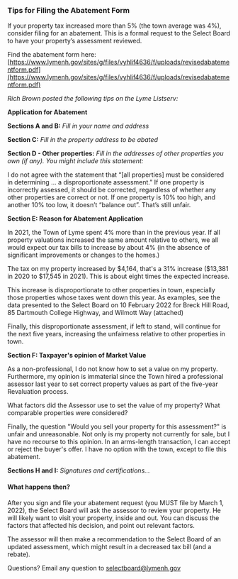 <br />

### Tips for Filing the Abatement Form

If your property tax increased more than 5% (the town average was 4%), consider filing for an abatement.
This is a formal request to the Select Board to have your property’s assessment reviewed.

Find the abatement form here: [https://www.lymenh.gov/sites/g/files/vyhlif4636/f/uploads/revisedabatementform.pdf](https://www.lymenh.gov/sites/g/files/vyhlif4636/f/uploads/revisedabatementform.pdf)

_Rich Brown posted the following tips on the Lyme Listserv:_

**Application for Abatement**

**Sections A and B:** _Fill in your name and address_

**Section C:** _Fill in the property address to be abated_

**Section D - Other properties:** _Fill in the addresses of other properties you own (if any). You might include this statement:_

I do not agree with the statement that “[all properties] must be considered in determining … a disproportionate assessment.” If one property is incorrectly assessed, it should be corrected, regardless of whether any other properties are correct or not. If one property is 10% too high, and another 10% too low, it doesn’t “balance out”. That’s still unfair.

**Section E: Reason for Abatement Application**

In 2021, the Town of Lyme spent 4% more than in the previous year. If all property valuations increased the same amount relative to others, we all would expect our tax bills to increase by about 4% (in the absence of significant improvements or changes to the homes.)

The tax on my property increased by \$4,164, that's a 31% increase (\$13,381 in 2020 to $17,545 in 2021). This is about eight times the expected increase.

This increase is disproportionate to other properties in town, especially those properties whose taxes went down this year. As examples, see the data presented to the Select Board on 10 February 2022 for Breck Hill Road, 85 Dartmouth College Highway, and Wilmott Way (attached)

Finally, this disproportionate assessment, if left to stand, will continue for the next five years, increasing the unfairness relative to other properties in town.

**Section F: Taxpayer's opinion of Market Value**

As a non-professional, I do not know how to set a value on my property. Furthermore, my opinion is immaterial since the Town hired a professional assessor last year to set correct property values as part of the five-year Revaluation process. 

What factors did the Assessor use to set the value of my property? What comparable properties were considered? 

Finally, the question "Would you sell your property for this assessment?" is unfair and unreasonable. Not only is my property not currently for sale, but I have no recourse to this opinion. In an arms-length transaction, I can accept or reject the buyer's offer. I have no option with the town, except to file this abatement.

**Sections H and I:** _Signatures and certifications…_

#### What happens then?

After you sign and file your abatement request (you MUST file by March 1, 2022), the Select Board will ask the assessor to review your property. He will likely want to visit your property, inside and out. You can discuss the factors that affected his decision, and point out relevant factors.

The assessor will then make a recommendation to the Select Board of an updated assessment, which might result in a decreased tax bill (and a rebate).

Questions? Email any question to [selectboard@lymenh.gov](mailto:selectboard@lymenh.gov?Subject=Question%20About%20Abatement)
